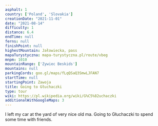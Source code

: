 ```yaml
---
asphalt: 1
country: ['Poland', 'Slovakia']
creationDate: "2021-11-01"
date: "2021-08-14"
difficulty: 1
distance: 6.4
endTime: null
ferns: null
finishPoint: null
highestMountain: Jałowiecka, pass
mapaTurystyczna: mapa-turystyczna.pl/route/vbeg
mnpm: 1010 
mountainRange: ['Zywiec Beskids']
mountains: null
parkingCords: goo.gl/maps/fLqQSaQ3SmwLJFAN7
startTime: null
startingPoint: Zawoja
title: Going to Głuchaczki
type: tour
wiki: https://pl.wikipedia.org/wiki/G%C5%82uchaczki
additionalWithGoogleMaps: 3
---
```


I left my car at the yard of very nice old ma.
Going to Głuchaczki to spend some time with friends.
